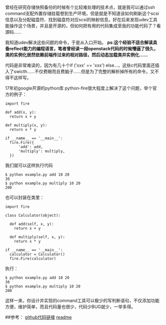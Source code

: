 曾经在研究存储快照备份的时候有个比较难处理的技术点，就是我可以通过ssh command支配外置存储挂载卷到生产环境，但是就是不知道该如何刷新这个scsi信息以及分配磁盘符、找到磁盘符对应scsi的映射信息。好在后来发现udev工具能操作这个场景，并且是开源的，但如何把有用的代码集成至我的功能代码了？看源码......

我知道udev解决这些问题的命令，于是从入口开始。
**ps:这个经验不适合解读具备reflect能力的编程语言，笔者曾经读一段openstack代码的时候懵逼了很久，类的实例化居然依赖前端传过来的相对路径，然后动态加载类并实例化......**

代码是非常难读的，因为有几十个if ('xxx' == 'xxx') else...，这些c代码里面还插入了swicth......不仅费眼而且费脑子......但是为了完整的解析掉所有的命令，又不得不这样写。

17年初google开源的python库 python-fire很大程度上解决了这个问题，举个官方的例子：
```
import fire

def add(x, y):
  return x + y

def multiply(x, y):
  return x * y

if __name__ == '__main__':
  fire.Fire({
      'add': add,
      'multiply': multiply,
  })
```
我们就可以这样执行代码
```
$ python example.py add 10 20
30
$ python example.py multiply 10 20
200
```
也可以封装在类里：
```
import fire

class Calculator(object):

  def add(self, x, y):
    return x + y

  def multiply(self, x, y):
    return x * y

if __name__ == '__main__':
  calculator = Calculator()
  fire.Fire(calculator)
```
执行：
```
$ python example.py add 10 20
30
$ python example.py multiply 10 20
200
```
这样一来，你设计并实现的command工具可以极少的写判断语句，不仅添加功能方便，维护简单，而且代码量也很少，代码少BUG就少，一举多得。

##参考：
[github代码链接](https://github.com/google/python-fire)
[readme](https://github.com/google/python-fire/blob/master/docs/guide.md)
